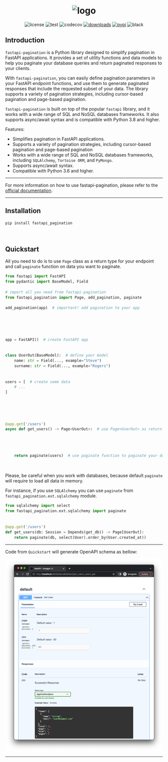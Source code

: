 <h1 align="center">
<img alt="logo" src="https://raw.githubusercontent.com/uriyyo/fastapi-pagination/main/docs/img/logo.png">
</h1>

<div align="center">
<img alt="license" src="https://img.shields.io/badge/License-MIT-lightgrey">
<img alt="test" src="https://github.com/uriyyo/fastapi-pagination/workflows/Test/badge.svg">
<img alt="codecov" src="https://codecov.io/gh/uriyyo/fastapi-pagination/branch/main/graph/badge.svg?token=QqIqDQ7FZi">
<a href="https://pepy.tech/project/fastapi-pagination"><img alt="downloads" src="https://pepy.tech/badge/fastapi-pagination"></a>
<a href="https://pypi.org/project/fastapi-pagination"><img alt="pypi" src="https://img.shields.io/pypi/v/fastapi-pagination"></a>
<img alt="black" src="https://img.shields.io/badge/code%20style-black-000000.svg">
</div>

## Introduction

`fastapi-pagination` is a Python library designed to simplify pagination in FastAPI applications. 
It provides a set of utility functions and data models to help you paginate your database queries 
and return paginated responses to your clients.

With `fastapi-pagination`, you can easily define pagination parameters in your FastAPI endpoint functions,
and use them to generate paginated responses that include the requested subset of your data.
The library supports a variety of pagination strategies, including cursor-based pagination and page-based pagination.

`fastapi-pagination` is built on top of the popular `fastapi` library, and it works with a wide range 
of SQL and NoSQL databases frameworks. It also supports async/await syntax and is compatible with Python 3.8 and higher.


Features:
* Simplifies pagination in FastAPI applications.
* Supports a variety of pagination strategies, including cursor-based pagination and page-based pagination
* Works with a wide range of SQL and NoSQL databases frameworks, including `SQLAlchemy`, `Tortoise ORM`, and `PyMongo`.
* Supports async/await syntax.
* Compatible with Python 3.6 and higher.





----

For more information on how to use fastapi-pagination, please refer to the 
[official documentation](https://uriyyo-fastapi-pagination.netlify.app/).

---

## Installation

```bash
pip install fastapi_pagination




```

## Quickstart

All you need to do is to use `Page` class as a return type for your endpoint and call `paginate` function
on data you want to paginate.

```py
from fastapi import FastAPI
from pydantic import BaseModel, Field

# import all you need from fastapi-pagination
from fastapi_pagination import Page, add_pagination, paginate

add_pagination(app)  # important! add pagination to your app





app = FastAPI()  # create FastAPI app


class UserOut(BaseModel):  # define your model
    name: str = Field(..., example="Steve")
    surname: str = Field(..., example="Rogers")


users = [  # create some data
    # ...
]





@app.get('/users')  
async def get_users() -> Page<UserOut>:  # use Page<UserOut> as return type annotation




    return paginate(users)  # use paginate function to paginate your data




```

Please, be careful when you work with databases, because default `paginate` will require to load all data in memory.

For instance, if you use `SQLAlchemy` you can use `paginate` from `fastapi_pagination.ext.sqlalchemy` module.

```py
from sqlalchemy import select
from fastapi_pagination.ext.sqlalchemy import paginate


@app.get('/users')
def get_users(db: Session = Depends(get_db)) -> Page[UserOut]:
    return paginate(db, select(User).order_by(User.created_at))


```

---

Code from `Quickstart` will generate OpenAPI schema as bellow:

<div align="center">
<img alt="app-example" src="https://raw.githubusercontent.com/uriyyo/fastapi-pagination/main/docs/img/example.png">
</div>

---
